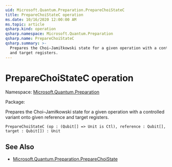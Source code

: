 ```yaml
---
uid: Microsoft.Quantum.Preparation.PrepareChoiStateC
title: PrepareChoiStateC operation
ms.date: 10/16/2020 12:00:00 AM
ms.topic: article
qsharp.kind: operation
qsharp.namespace: Microsoft.Quantum.Preparation
qsharp.name: PrepareChoiStateC
qsharp.summary: >-
  Prepares the Choi–Jamiłkowski state for a given operation with a controlled variant onto given reference
  and target registers.
---
```


# PrepareChoiStateC operation

Namespace: [Microsoft.Quantum.Preparation](xref:Microsoft.Quantum.Preparation)

Package: [](https://nuget.org/packages/)


Prepares the Choi–Jamiłkowski state for a given operation with a controlled variant onto given referenceand target registers.

```Q#
PrepareChoiStateC (op : (Qubit[] => Unit is Ctl), reference : Qubit[], target : Qubit[]) : Unit
```


## See Also

- [Microsoft.Quantum.Preparation.PrepareChoiState](xref:Microsoft.Quantum.Preparation.PrepareChoiState)
